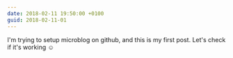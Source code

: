 ```yaml
---
date: 2018-02-11 19:50:00 +0100
guid: 2018-02-11-01
---
```


I'm trying to setup microblog on github, and this is my first post. Let's check if it's working ☺️
